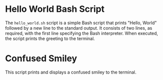 # Hello World Bash Script
The `hello_world.sh` script is a simple Bash script that prints "Hello, World" followed by a new line to the standard output. It consists of two lines, as required, with the first line specifying the Bash interpreter. When executed, the script prints the greeting to the terminal.

# Confused Smiley
This script prints and displays a confused smiley to the terminal.
